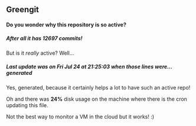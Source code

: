 ## Greengit

#### Do you wonder why this repository is so active?

##### After all it has 12697 commits!

But is it *really* active? Well...

##### Last update was on Fri Jul 24 at 21:25:03 when those lines were... generated

Yes, generated, because it certainly helps a lot to have such an active repo!

Oh and there was **24%** disk usage on the machine
where there is the cron updating this file.

Not the best way to monitor a VM in the cloud but it works! :)
